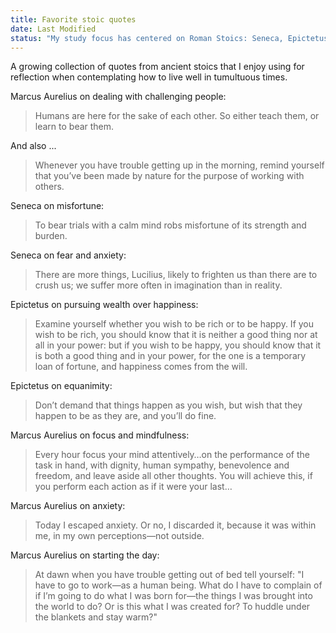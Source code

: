 ```yaml
---
title: Favorite stoic quotes
date: Last Modified
status: "My study focus has centered on Roman Stoics: Seneca, Epictetus and Marcus Aurelius, which is pretty evident from this list."
---
```


A growing collection of quotes from ancient stoics that I enjoy using for reflection when contemplating how to live well in tumultuous times.

Marcus Aurelius on dealing with challenging people:

>Humans are here for the sake of each other. So either teach them, or learn to bear them.

And also ...

>Whenever you have trouble getting up in the morning, remind yourself that you’ve been made by nature for the purpose of working with others.

Seneca on misfortune: 
> To bear trials with a calm mind robs misfortune of its strength and burden.

Seneca on fear and anxiety:
> There are more things, Lucilius, likely to frighten us than there are to crush us; we suffer more often in imagination than in reality.

Epictetus on pursuing wealth over happiness:
> Examine yourself whether you wish to be rich or to be happy. If you wish to be rich, you should know that it is neither a good thing nor at all in your power: but if you wish to be happy, you should know that it is both a good thing and in your power, for the one is a temporary loan of fortune, and happiness comes from the will.

Epictetus on equanimity:
> Don’t demand that things happen as you wish, but wish that they happen to be as they are, and you’ll do fine.

Marcus Aurelius on focus and mindfulness:
> Every hour focus your mind attentively…on the performance of the task in hand, with dignity, human sympathy, benevolence and freedom, and leave aside all other thoughts. You will achieve this, if you perform each action as if it were your last…

Marcus Aurelius on anxiety:
>Today I escaped anxiety. Or no, I discarded it, because it was within me, in my own perceptions—not outside.

Marcus Aurelius on starting the day:
>At dawn when you have trouble getting out of bed tell yourself: "I have to go to work—as a human being. What do I have to complain of if I’m going to do what I was born for—the things I was brought into the world to do? Or is this what I was created for? To huddle under the blankets and stay warm?"
